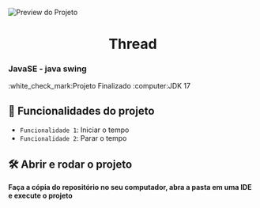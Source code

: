 ![Preview do Projeto](https://github.com/gustavoorlandomachadosilva/Java_Relogio_Thread/assets/109483757/04f0c148-6de6-4165-ab7b-7bae0bc3d2cd)
<h1 align="center"> Thread </h1>
<h3>JavaSE - java swing </h3>
:white_check_mark:Projeto Finalizado
:computer:JDK 17

## :hammer: Funcionalidades do projeto

- `Funcionalidade 1`: Iniciar o tempo
- `Funcionalidade 2`: Parar o tempo

## 🛠️ Abrir e rodar o projeto

**Faça a cópia do repositório no seu computador, abra a pasta em uma IDE e execute o projeto**
